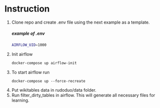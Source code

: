 # Instruction
1. Clone repo and create .env file using the next example as a template.
    ##### example of .env
    ```BASH
    AIRFLOW_UID=1000
    ```
2. Init airflow
   ```BASH
   docker-compose up airflow-init
   ```
3. To start airflow run
   ```
   docker-compose up --force-recreate
   ```
4. Put wikitables data in rudoduo/data folder.
5. Run filter_dirty_tables in airflow. This will generate all necessary files for learning.
